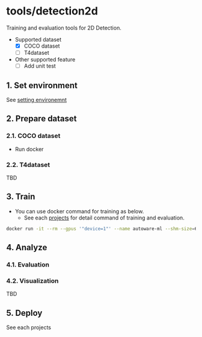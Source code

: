 # tools/detection2d

Training and evaluation tools for 2D Detection.

- Supported dataset
  - [x] COCO dataset
  - [ ] T4dataset
- Other supported feature
  - [ ] Add unit test

## 1. Set environment

See [setting environemnt](/tools/setting_environment/)

## 2. Prepare dataset
### 2.1. COCO dataset

- Run docker

### 2.2. T4dataset

TBD

## 3. Train

- You can use docker command for training as below.
  - See each [projects](projects) for detail command of training and evaluation.

```sh
docker run -it --rm --gpus '"device=1"' --name autoware-ml --shm-size=64g -d -v $PWD/:/workspace -v $PWD/data:/workspace/data autoware-ml bash -c '<command for each projects>'
```

## 4. Analyze
### 4.1. Evaluation
### 4.2. Visualization

TBD

## 5. Deploy

See each projects
